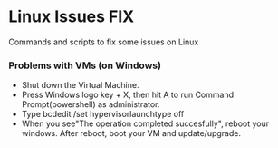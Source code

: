 # Linux Issues FIX
Commands and scripts to fix some issues on Linux

### Problems with VMs (on Windows)

- Shut down the Virtual Machine.
- Press Windows logo key + X, then hit A to run Command Prompt(powershell) as administrator.
- Type bcdedit /set hypervisorlaunchtype off
- When you see"The operation completed succesfully", reboot your windows. After reboot, boot your VM and update/upgrade.
